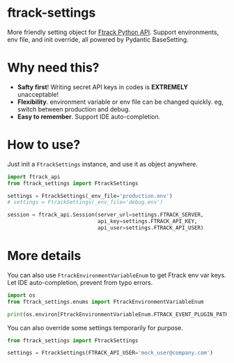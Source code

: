 # ftrack-settings

More friendly setting object
for [Ftrack Python API](https://ftrack-python-api.readthedocs.io/en/master/environment_variables.html). Support
environments, env file, and init override, all powered by Pydantic BaseSetting.

# Why need this?

- **Safty first**! Writing secret API keys in codes is **EXTREMELY** unacceptable!
- **Flexibility**. environment variable or env file can be changed quickly. eg, switch between production and debug.
- **Easy to remember**. Support IDE auto-completion.

# How to use?

Just init a `FtrackSettings` instance, and use it as object anywhere.

```python
import ftrack_api
from ftrack_settings import FtrackSettings

settings = FtrackSettings(_env_file='production.env')
# settings = FtrackSettings(_env_file='debug.env')

session = ftrack_api.Session(server_url=settings.FTRACK_SERVER,
                             api_key=settings.FTRACK_API_KEY,
                             api_user=settings.FTRACK_API_USER)
```

# More details

You can also use `FtrackEnvironmentVariableEnum` to get Ftrack env var keys. Let IDE auto-completion, prevent from typo
errors.

```python
import os
from ftrack_settings.enums import FtrackEnvironmentVariableEnum

print(os.environ[FtrackEnvironmentVariableEnum.FTRACK_EVENT_PLUGIN_PATH.value])
```

You can also override some settings temporarily for purpose.

```python
from ftrack_settings import FtrackSettings

settings = FtrackSettings(FTRACK_API_USER='mock_user@company.com')
```